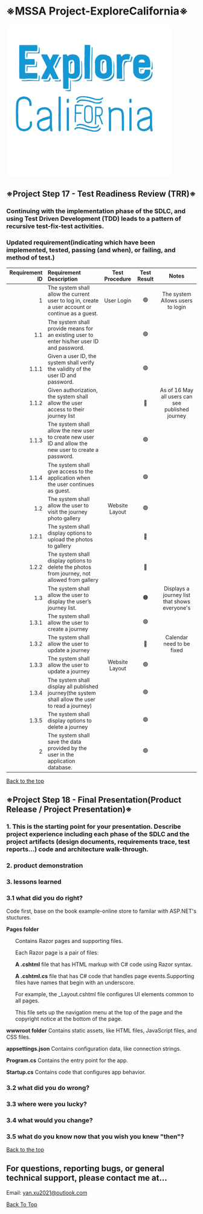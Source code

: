 # ※MSSA Project-ExploreCalifornia※

![logo](https://github.com/yanxu2021/ExploreCalifornia/blob/main/image/removebg%20logo.png)

## ※Project Step 17 - Test Readiness Review (TRR)※
### Continuing with the implementation phase of the SDLC, and using Test Driven Development (TDD) leads to a pattern of recursive test-fix-test activities.

### Updated requirement(indicating which have been implemented, tested, passing (and when), or failing, and method of test.)

| Requirement ID | Requirement Description | Test Procedure | Test Result | Notes |
| -------------: | :---------------------- | :------------: | :---------: | :---: |
| 1 | The system shall allow the current user to log in, create a user account or continue as a guest.	| User Login | :green_circle: | The system Allows users to login |
| 1.1 | The system shall provide means for an existing user to enter his/her user ID and password.	|  | :green_circle: |  |
| 1.1.1 | Given a user ID, the system shall verify the validity of the user ID and password. |  | :green_circle: |  |
| 1.1.2 | Given authorization, the system shall allow the user access to their journey list	|  | :red_circle: | As of 16 May all users can see published journey|
| 1.1.3 | The system shall allow the new user to create new user ID and allow the new user to create a password. |  | :green_circle: |  |
| 1.1.4 | The system shall give access to the application when the user continues as guest.	|  | :green_circle: |  |
| 1.2 | The system shall allow the user to visit the journey photo gallery	| Website Layout | :green_circle: |  |
| 1.2.1| The system shall display options to upload the photos to gallery	|  | :red_circle: |  |
| 1.2.2 | The system shall display options to delete the photos from journey, not allowed from gallery	|  | :red_circle: |  |
| 1.3| The system shall allow the user to display the user’s journey list.	|  | :orange_circle: | Displays a journey list that shows everyone's |
| 1.3.1 | The system shall allow the user to create a journey |  | :green_circle: |  |
| 1.3.2 | The system shall allow the user to update a journey	|  | :red_circle: | Calendar need to be fixed |
| 1.3.3| The system shall allow the user to update a journey	| Website Layout | :green_circle: |  |
| 1.3.4 | The system shall display all published journey(the system shall allow the user to read a journey)		|  | :green_circle: |  |
| 1.3.5 | The system shall display options to delete a journey	|  | :green_circle: |  |
| 2 | The system shall save the data provided by the user in the application database.	|  | :green_circle: |  |


[Back to the top](https://github.com/yanxu2021/ExploreCalifornia/blob/main/README.md)

## ※Project Step 18 - Final Presentation(Product Release / Project Presentation)※
### 1. This is the starting point for your presentation. Describe project experience including each phase of the SDLC and the project artifacts (design documents, requirements trace, test reports...) code and architecture walk-through.
### 2. product demonstration
### 3. lessons learned
### 3.1 what did you do right?
<p>Code first, base on the book example-online store to familar with ASP.NET's stuctures. </p>
<p><b>Pages folder</b> 
  <ul>Contains Razor pages and supporting files. </ul>
  <ul>Each Razor page is a pair of files:</ul>
  <ul><b>A .cshtml</b> file that has HTML markup with C# code using Razor syntax.</ul>
  <ul><b>A .cshtml.cs</b> file that has C# code that handles page events.Supporting files have names that begin with an underscore. </ul>
  <ul>For example, the _Layout.cshtml file configures UI elements common to all pages. </ul>
  <ul>This file sets up the navigation menu at the top of the page and the copyright notice at the bottom of the page.</ul></p>
<p><b>wwwroot folder</b> Contains static assets, like HTML files, JavaScript files, and CSS files.</p>
<p><b>appsettings.json</b> Contains configuration data, like connection strings. </p>
<p><b>Program.cs</b> Contains the entry point for the app. </p>
<p><b>Startup.cs</b> Contains code that configures app behavior. </p>

### 3.2 what did you do wrong?
### 3.3 where were you lucky?
### 3.4 what would you change? 
### 3.5 what do you know now that you wish you knew "then"?

[Back to the top](https://github.com/yanxu2021/ExploreCalifornia/blob/main/README.md)

For questions, reporting bugs, or general technical support, please contact me at...
-----------------------
Email: yan.xu2021@outlook.com

[Back To Top](#toc)
